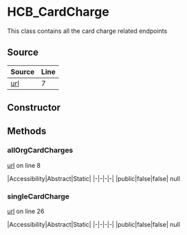 # HCB_CardCharge

This class contains all the card charge related endpoints
## Source
|Source|Line|
|-|-|
|[url](https://github.com/devramsean0/hcb.js/blob/8ecc355/src/api_endpoints/card_charge.ts#L7)|7|
## Constructor
## Methods
### allOrgCardCharges
[url](https://github.com/devramsean0/hcb.js/blob/8ecc355/src/api_endpoints/card_charge.ts#L8) on line 8  

|Accessibility|Abstract|Static|
|-|-|-|-|
|public|false|false|
null

### singleCardCharge
[url](https://github.com/devramsean0/hcb.js/blob/8ecc355/src/api_endpoints/card_charge.ts#L26) on line 26  

|Accessibility|Abstract|Static|
|-|-|-|-|
|public|false|false|
null
